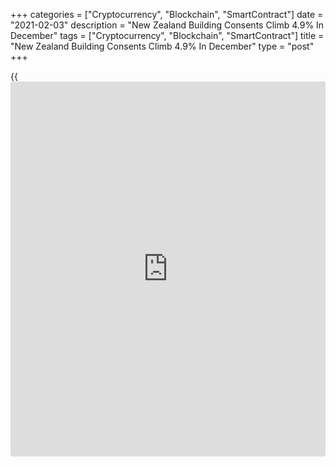 +++
categories = ["Cryptocurrency", "Blockchain", "SmartContract"]
date = "2021-02-03"
description = "New Zealand Building Consents Climb 4.9% In December"
tags = ["Cryptocurrency", "Blockchain", "SmartContract"]
title = "New Zealand Building Consents Climb 4.9% In December"
type = "post"
+++

{{<iframe id="large-banner" src="https://www.bounty.group/#slide=6.0" width="100%" height="600" scrolling="no" style="border: 0px solid rgb(216, 221, 230); border-radius: 3px;">}}

The total number of building permits issued in New Zealand in December
advanced a seasonally adjusted 4.9 percent on month in December,
Statistics New Zealand said on Thursday - standing at 3,751.

That's up from 2.1 percent in November.

In the year ended December 2020, the actual number of new dwellings
consented was 39,420, up 4.8 percent from the December 2019 year.

The annual value of non-residential building work consented was NZ$7.0
billion, down 5.5 percent from the December 2019 year.

In December 2020, 3,751 new dwellings were consented, comprising: 1,917
stand-alone houses; 1,241 townhouses, flats, and units; 443 apartments;
and 150 retirement village units.

By region, the numbers of new dwellings consented in the year ended
December 2020 (compared with the December 2019 year) were: 16,656 in
Auckland - up 9.9 percent; 4,036 in Waikato - down 5.1 percent; 3,057 in
Wellington - down 5.1 percent; 6,282 in rest of North Island - up 8.0
percent; 5,896 in Canterbury - up 11 percent; and 3,485 in rest of South
Island - down 10 percent.

In the year ended December 2020, non-residential building consents
totaled NZ$7.0 billion, down 5.5 percent from the December 2019 year.
This series can be influenced by price changes - non-residential
construction prices were up 2.4 percent in the September 2020 year.

In the December 2020 year, the non-residential building types with the
highest values were: education buildings - NZ$1.2 billion (up 12
percent); storage buildings - NZ$1.2 billion (up 33 percent); and
offices, administration, and public transport buildings - NZ$960 million
(down 4.2 percent).

For comments and feedback [contact](https://www.playgroundfx.com/contact/): editorial@rtt[news](https://www.letsplayfx.com/blog/forex-news-website/).com

[Economic News][1]

 **What parts of the world are seeing the best (and worst) economic
performances lately? Click[here][2] to check out our [Econ Scorecard][2]
and find out! See up-to-the-moment [ranking](https://www.playgroundfx.com/blog/crypto-exchange-ranking/)s for the best and worst
performers in [GDP][3], [unemployment rate][4], [inflation][5] and much
more.**

   1. www.rtt[news](https://www.letsplayfx.com/blog/forex-news-website/).com/Content/EconomicNews.aspx
   2. www.rtt[news](https://www.letsplayfx.com/blog/forex-news-website/).com/economic-scorecard/world-rank/PPI/highest-performance.aspx
   3. www.rtt[news](https://www.letsplayfx.com/blog/forex-news-website/).com/economic-scorecard/world-rank/GDP/highest-performance.aspx
   4. www.rtt[news](https://www.letsplayfx.com/blog/forex-news-website/).com/economic-scorecard/world-rank/unemployment-rate/lowest-performance.aspx
   5. www.rtt[news](https://www.letsplayfx.com/blog/forex-news-website/).com/economic-scorecard/world-rank/CPI/highest-performance.aspx